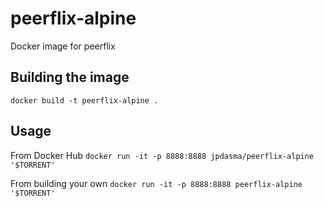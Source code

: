 # peerflix-alpine
Docker image for peerflix

## Building the image
```docker build -t peerflix-alpine .```

## Usage
From Docker Hub
```docker run -it -p 8888:8888 jpdasma/peerflix-alpine '$TORRENT'```

From building your own
```docker run -it -p 8888:8888 peerflix-alpine '$TORRENT'```
